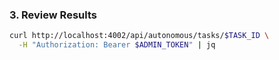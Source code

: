 ### 3. Review Results

```bash
curl http://localhost:4002/api/autonomous/tasks/$TASK_ID \
  -H "Authorization: Bearer $ADMIN_TOKEN" | jq
```

